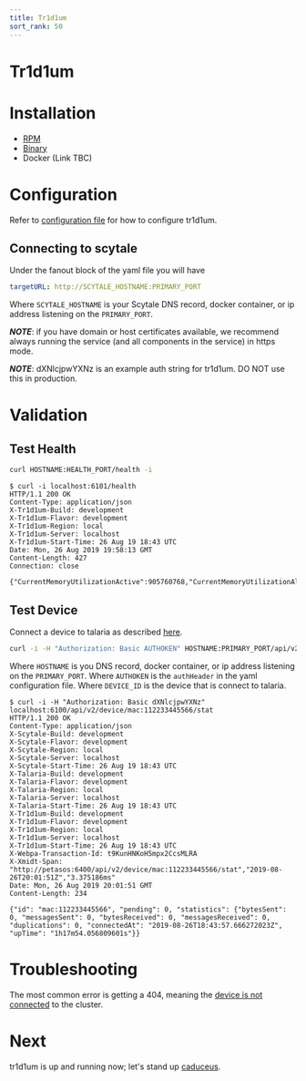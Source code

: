 ```yaml
---
title: Tr1d1um
sort_rank: 50
---
```


# Tr1d1um

# Installation
-   [RPM](https://xmidt.io/download/#tr1d1um)
-   [Binary](https://xmidt.io/download/#tr1d1um)
-   Docker (Link TBC)

# Configuration
Refer to [configuration file](https://github.com/xmidt-org/tr1d1um/blob/master/tr1d1um.yaml)
for how to configure tr1d1um.

## Connecting to scytale
Under the fanout block of the yaml file you will have

```yaml
targetURL: http://SCYTALE_HOSTNAME:PRIMARY_PORT
```
Where `SCYTALE_HOSTNAME` is your Scytale DNS record, docker container, or ip address listening on the
`PRIMARY_PORT`.

_**NOTE**_: if you have domain or host certificates available, we recommend
always running the service (and all components in the service) in https mode.

_**NOTE**_: dXNlcjpwYXNz is an example auth string for tr1d1um. DO NOT use
this in production.

# Validation
## Test Health
```bash
curl HOSTNAME:HEALTH_PORT/health -i
```


```
$ curl -i localhost:6101/health
HTTP/1.1 200 OK
Content-Type: application/json
X-Tr1d1um-Build: development
X-Tr1d1um-Flavor: development
X-Tr1d1um-Region: local
X-Tr1d1um-Server: localhost
X-Tr1d1um-Start-Time: 26 Aug 19 18:43 UTC
Date: Mon, 26 Aug 2019 19:58:13 GMT
Content-Length: 427
Connection: close

{"CurrentMemoryUtilizationActive":905760768,"CurrentMemoryUtilizationAlloc":3218168,"CurrentMemoryUtilizationHeapSys":66289664,"MaxMemoryUtilizationActive":946307072,"MaxMemoryUtilizationAlloc":3881600,"MaxMemoryUtilizationHeapSys":66322432,"PayloadsOverHundred":0,"PayloadsOverTenThousand":0,"PayloadsOverThousand":0,"PayloadsOverZero":0,"TotalRequestsDenied":0,"TotalRequestsReceived":0,"TotalRequestsSuccessfullyServiced":0}
```

## Test Device
Connect a device to talaria as described [here](/docs/operating/getting_started/talaria/#test-device-connection).

```bash
curl -i -H "Authorization: Basic AUTHOKEN" HOSTNAME:PRIMARY_PORT/api/v2/device/DEVICE_ID/stat
```
Where `HOSTNAME` is you DNS record, docker container, or ip address listening on the `PRIMARY_PORT`.
Where `AUTHOKEN` is the `authHeader` in the yaml configuration file.
Where `DEVICE_ID` is the device that is connect to talaria.

```
$ curl -i -H "Authorization: Basic dXNlcjpwYXNz" localhost:6100/api/v2/device/mac:112233445566/stat
HTTP/1.1 200 OK
Content-Type: application/json
X-Scytale-Build: development
X-Scytale-Flavor: development
X-Scytale-Region: local
X-Scytale-Server: localhost
X-Scytale-Start-Time: 26 Aug 19 18:43 UTC
X-Talaria-Build: development
X-Talaria-Flavor: development
X-Talaria-Region: local
X-Talaria-Server: localhost
X-Talaria-Start-Time: 26 Aug 19 18:43 UTC
X-Tr1d1um-Build: development
X-Tr1d1um-Flavor: development
X-Tr1d1um-Region: local
X-Tr1d1um-Server: localhost
X-Tr1d1um-Start-Time: 26 Aug 19 18:43 UTC
X-Webpa-Transaction-Id: t9KunHNKoH5mpx2CcsMLRA
X-Xmidt-Span: "http://petasos:6400/api/v2/device/mac:112233445566/stat","2019-08-26T20:01:51Z","3.375186ms"
Date: Mon, 26 Aug 2019 20:01:51 GMT
Content-Length: 234

{"id": "mac:112233445566", "pending": 0, "statistics": {"bytesSent": 0, "messagesSent": 0, "bytesReceived": 0, "messagesReceived": 0, "duplications": 0, "connectedAt": "2019-08-26T18:43:57.666272023Z", "upTime": "1h17m54.056809601s"}}
```

# Troubleshooting
The most common error is getting a 404, meaning the [device is not connected](/docs/operating/troubleshooting/#device-is-not-showing-up-in-cluster-talaria) to the cluster.

# Next
tr1d1um is up and running now; let's stand up [caduceus](/docs/operating/caduceus).
